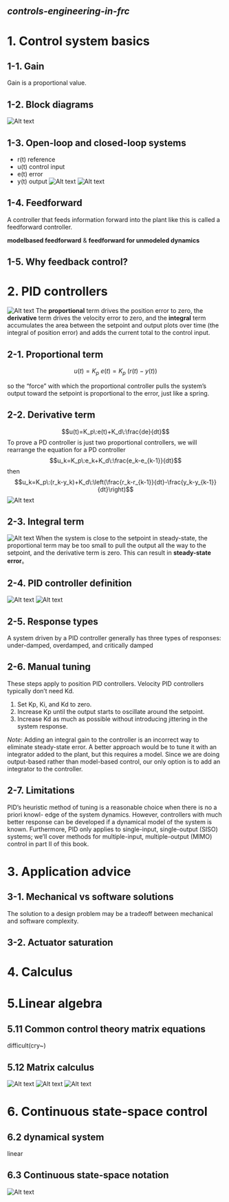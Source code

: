 
*controls-engineering-in-frc*
----
# 1. Control system basics
## 1-1. Gain
Gain is a proportional value.
## 1-2. Block diagrams
![Alt text](image.png)
## 1-3. Open-loop and closed-loop systems
- r(t) reference 
- u(t) control input
- e(t) error 
- y(t) output
![Alt text](image-1.png)
![Alt text](image-2.png)
## 1-4. Feedforward
A controller that feeds information forward into the plant like this is called a feedforward controller.  
 
**modelbased feedforward** & **feedforward for unmodeled dynamics**
## 1-5. Why feedback control?

# 2. PID controllers
![Alt text](image-3.png)
The **proportional** term drives the position error to zero, the **derivative** term drives the velocity error to zero, and the **integral** term accumulates the area between the setpoint and output plots over time (the integral of position error) and adds the current total to the control input.
## 2-1. Proportional term
$$u(t) = K_p\:e(t)=K_p\:(r(t)-y(t))$$

so the “force” with which the proportional controller pulls the system’s output toward the setpoint is proportional to the error, just like a spring.

## 2-2. Derivative term
$$u(t)=K_p\:e(t)+K_d\:\frac{de}{dt}$$
To prove a PD controller is just two proportional controllers, we will rearrange the equation for a PD controller
$$u_k=K_p\:e_k+K_d\:\frac{e_k-e_{k-1}}{dt}$$
then
$$u_k=K_p\:(r_k-y_k)+K_d\:\left(\frac{r_k-r_{k-1}}{dt}-\frac{y_k-y_{k-1}}{dt}\right)$$
![Alt text](image-4.png)
## 2-3. Integral term
![Alt text](image-5.png)
When the system is close to the setpoint in steady-state, the proportional term may be too small to pull the output all the way to the setpoint, and the derivative term is zero. This can result in **steady-state error**。
## 2-4. PID controller definition
![Alt text](image-6.png)
![Alt text](image-7.png)
## 2-5. Response types
A system driven by a PID controller generally has three types of responses: under-damped, overdamped, and critically damped
## 2-6. Manual tuning
These steps apply to position PID controllers. Velocity PID controllers typically don’t need Kd.
1. Set Kp, Ki, and Kd to zero.
2. Increase Kp until the output starts to oscillate around the setpoint.
3. Increase Kd as much as possible without introducing jittering in the system response. 

*Note*:  Adding an integral gain to the controller is an incorrect way to eliminate steady-state error. A better approach would be to tune it with an integrator added to the plant, but this requires a model. Since we are doing output-based rather than model-based control, our only option is to add an integrator to the controller.

## 2-7. Limitations
PID’s heuristic method of tuning is a reasonable choice when there is no a priori knowl- edge of the system dynamics. However, controllers with much better response can be developed if a dynamical model of the system is known. Furthermore, PID only applies to single-input, single-output (SISO) systems; we’ll cover methods for multiple-input, multiple-output (MIMO) control in part II of this book.

# 3. Application advice
## 3-1. Mechanical vs software solutions
The solution to a design problem may be a tradeoff between mechanical and software complexity.  
## 3-2. Actuator saturation

# 4. Calculus

# 5.Linear algebra
## 5.11 Common control theory matrix equations
difficult(cry~)
## 5.12 Matrix calculus
![Alt text](image-8.png)
![Alt text](image-9.png)
![Alt text](image-10.png)

# 6. Continuous state-space control
## 6.2 dynamical system
linear
## 6.3 Continuous state-space notation
![Alt text](image-11.png)
